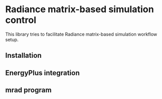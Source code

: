 # Radiance matrix-based simulation control

This library tries to facilitate Radiance matrix-based simulation workflow setup.

## Installation

## EnergyPlus integration

## mrad program

